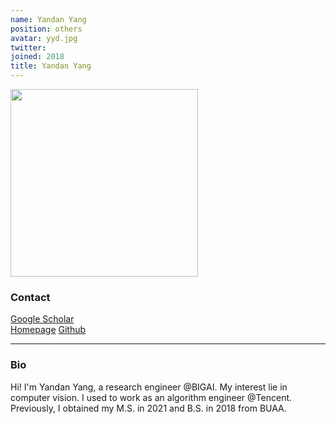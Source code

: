 ```yaml
---
name: Yandan Yang
position: others
avatar: yyd.jpg
twitter:
joined: 2018
title: Yandan Yang
---
```


<img width="300" src="{{site.baseurl}}/images/people/{{page.avatar}}" data-action="zoom">

### Contact

[<i class="fa fa-bar-chart"></i> Google Scholar](https://scholar.google.com/citations?hl=zh-CN&user=H6OwSzsAAAAJ) <br>
[Homepage](https://yandanyang.github.io/)
[Github](https://github.com/YandanYang)

<hr>

### Bio

Hi! I'm Yandan Yang, a research engineer @BIGAI. My interest lie in computer vision. I used to work as an algorithm engineer @Tencent. Previously, I obtained my M.S. in 2021 and B.S. in 2018 from BUAA.

